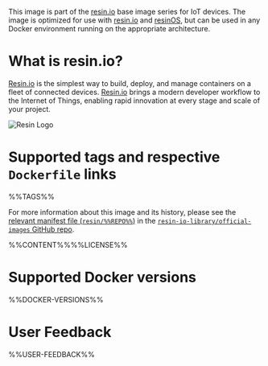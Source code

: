 This image is part of the [resin.io](https://resin.io/?ref=dockerhub) base image series for IoT devices. The image is optimized for use with [resin.io](https://resin.io/?ref=dockerhub) and [resinOS](https://resinos.io/?ref=dockerhub), but can be used in any Docker environment running on the appropriate architecture.

# What is resin.io?

[Resin.io](https://resin.io/?ref=dockerhub) is the simplest way to build, deploy, and manage containers on a fleet of connected devices. [Resin.io](https://resin.io/?ref=dockerhub) brings a modern developer workflow to the Internet of Things, enabling rapid innovation at every stage and scale of your project.
 
![Resin Logo][logo]

# Supported tags and respective `Dockerfile` links

%%TAGS%%

For more information about this image and its history, please see the [relevant manifest file (`resin/%%REPO%%`)](https://github.com/resin-io-library/official-images/blob/master/library/%%REPO%%) in the [`resin-io-library/official-images` GitHub repo](https://github.com/resin-io-library/official-images).

%%CONTENT%%%%LICENSE%%

# Supported Docker versions

%%DOCKER-VERSIONS%%

# User Feedback

%%USER-FEEDBACK%%

[logo]: https://resin-packages.s3.amazonaws.com/logo/large_resin_logo.png
